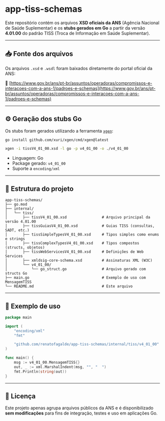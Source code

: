 # app-tiss-schemas

Este repositório contém os arquivos **XSD oficiais da ANS** (Agência Nacional de Saúde Suplementar) e os **stubs gerados em Go** a partir da versão **4.01.00** do padrão TISS (Troca de Informação em Saúde Suplementar).

---

## 📥 Fonte dos arquivos

Os arquivos `.xsd` e `.wsdl` foram baixados diretamente do portal oficial da ANS:

🔗 [https://www.gov.br/ans/pt-br/assuntos/operadoras/compromissos-e-interacoes-com-a-ans-1/padroes-e-schemas](https://www.gov.br/ans/pt-br/assuntos/operadoras/compromissos-e-interacoes-com-a-ans-1/padroes-e-schemas)

---

## ⚙️ Geração dos stubs Go

Os stubs foram gerados utilizando a ferramenta [`xgen`](https://github.com/xuri/xgen):

```bash
go install github.com/xuri/xgen/cmd/xgen@latest

xgen -i tissV4_01_00.xsd -l go -p v4_01_00 -o ./v4_01_00
```

- Linguagem: Go
- Package gerado: `v4_01_00`
- Suporte a `encoding/xml`

---

## 📁 Estrutura do projeto

```text
app-tiss-schemas/
├── go.mod
├── internal/
│   └── tiss/
│       ├── tissV4_01_00.xsd                # Arquivo principal da versão 4.01.00
│       ├── tissGuiasV4_01_00.xsd           # Guias TISS (consultas, SADT, etc.)
│       ├── tissSimpleTypesV4_01_00.xsd     # Tipos simples como enums e strings
│       ├── tissComplexTypesV4_01_00.xsd    # Tipos compostos (structs, objetos)
│       ├── tissWebServicesV4_01_00.xsd     # Definições de Web Services
│       ├── xmldsig-core-schema.xsd         # Assinaturas XML (W3C)
│       └── v4_01_00/
│           └── go_struct.go                # Arquivo gerado com structs Go
├── main.go                                 # Exemplo de uso com MensagemTISS
└── README.md                               # Este arquivo
```

---

## 🚀 Exemplo de uso

```go
package main

import (
    "encoding/xml"
    "fmt"

    "github.com/renatofagalde/app-tiss-schemas/internal/tiss/v4_01_00"
)

func main() {
    msg := v4_01_00.MensagemTISS{}
    out, _ := xml.MarshalIndent(msg, "", "  ")
    fmt.Println(string(out))
}
```

---

## 📝 Licença

Este projeto apenas agrupa arquivos públicos da ANS e é disponibilizado **sem modificações** para fins de integração, testes e uso em aplicações Go.
